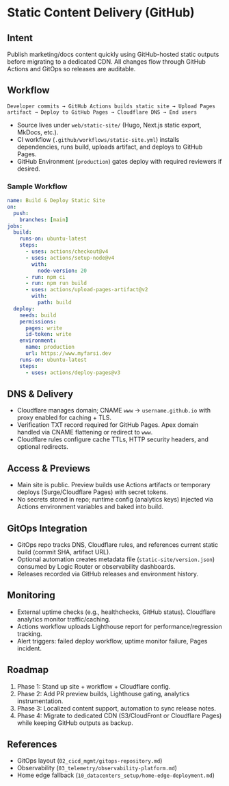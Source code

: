 # Static Content Delivery (GitHub)

## Intent

Publish marketing/docs content quickly using GitHub-hosted static outputs before migrating to a dedicated CDN. All changes flow through GitHub Actions and GitOps so releases are auditable.

## Workflow

```text
Developer commits → GitHub Actions builds static site → Upload Pages artifact → Deploy to GitHub Pages → Cloudflare DNS → End users
```

- Source lives under `web/static-site/` (Hugo, Next.js static export, MkDocs, etc.).
- CI workflow (`.github/workflows/static-site.yml`) installs dependencies, runs build, uploads artifact, and deploys to GitHub Pages.
- GitHub Environment (`production`) gates deploy with required reviewers if desired.

### Sample Workflow

```yaml
name: Build & Deploy Static Site
on:
  push:
    branches: [main]
jobs:
  build:
    runs-on: ubuntu-latest
    steps:
      - uses: actions/checkout@v4
      - uses: actions/setup-node@v4
        with:
          node-version: 20
      - run: npm ci
      - run: npm run build
      - uses: actions/upload-pages-artifact@v2
        with:
          path: build
  deploy:
    needs: build
    permissions:
      pages: write
      id-token: write
    environment:
      name: production
      url: https://www.myfarsi.dev
    runs-on: ubuntu-latest
    steps:
      - uses: actions/deploy-pages@v3
```

## DNS & Delivery

- Cloudflare manages domain; CNAME `www` → `username.github.io` with proxy enabled for caching + TLS.
- Verification TXT record required for GitHub Pages. Apex domain handled via CNAME flattening or redirect to `www`.
- Cloudflare rules configure cache TTLs, HTTP security headers, and optional redirects.

## Access & Previews

- Main site is public. Preview builds use Actions artifacts or temporary deploys (Surge/Cloudflare Pages) with secret tokens.
- No secrets stored in repo; runtime config (analytics keys) injected via Actions environment variables and baked into build.

## GitOps Integration

- GitOps repo tracks DNS, Cloudflare rules, and references current static build (commit SHA, artifact URL).
- Optional automation creates metadata file (`static-site/version.json`) consumed by Logic Router or observability dashboards.
- Releases recorded via GitHub releases and environment history.

## Monitoring

- External uptime checks (e.g., healthchecks, GitHub status). Cloudflare analytics monitor traffic/caching.
- Actions workflow uploads Lighthouse report for performance/regression tracking.
- Alert triggers: failed deploy workflow, uptime monitor failure, Pages incident.

## Roadmap

1. Phase 1: Stand up site + workflow + Cloudflare config.
2. Phase 2: Add PR preview builds, Lighthouse gating, analytics instrumentation.
3. Phase 3: Localized content support, automation to sync release notes.
4. Phase 4: Migrate to dedicated CDN (S3/CloudFront or Cloudflare Pages) while keeping GitHub outputs as backup.

## References

- GitOps layout (`02_cicd_mgmt/gitops-repository.md`)
- Observability (`03_telemetry/observability-platform.md`)
- Home edge fallback (`10_datacenters_setup/home-edge-deployment.md`)
